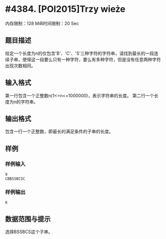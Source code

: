 # #4384. [POI2015]Trzy wieże

内存限制：128 MiB时间限制：20 Sec

## 题目描述

给定一个长度为n的仅包含'B'、'C'、'S'三种字符的字符串，请找到最长的一段连续子串，使得这一段要么只有一种字符，要么有多种字符，但是没有任意两种字符出现次数相同。

## 输入格式

第一行包含一个正整数n(1<=n<=1000000)，表示字符串的长度。
第二行一个长度为n的字符串。

## 输出格式

包含一行一个正整数，即最长的满足条件的子串的长度。

## 样例

### 样例输入

    
    9
    CBBSSBCSC
    

### 样例输出

    
    6
    

## 数据范围与提示

选择BSSBCS这个子串。
